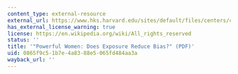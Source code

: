 ```yaml
---
content_type: external-resource
external_url: https://www.hks.harvard.edu/sites/default/files/centers/cid/files/publications/faculty-working-papers/175.pdf
has_external_license_warning: true
license: https://en.wikipedia.org/wiki/All_rights_reserved
status: ''
title: '"Powerful Women: Does Exposure Reduce Bias?" (PDF)'
uid: 0865f9c5-1b7e-4a83-88e5-065fd484aa3a
wayback_url: ''
---
```

